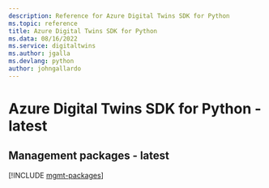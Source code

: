 ```yaml
---
description: Reference for Azure Digital Twins SDK for Python
ms.topic: reference
title: Azure Digital Twins SDK for Python
ms.data: 08/16/2022
ms.service: digitaltwins
ms.author: jgalla
ms.devlang: python
author: johngallardo
---
```

# Azure Digital Twins SDK for Python - latest

## Management packages - latest
[!INCLUDE [mgmt-packages](digital-twins-mgmt-index.md)]